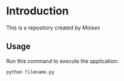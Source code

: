 # Introduction

This is a repository created by *Moises*

## Usage

Run this command to execute the application:

`python filename.py`
